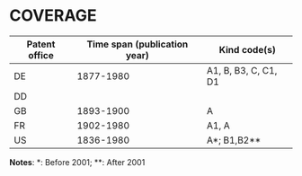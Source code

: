 # COVERAGE

Patent office | Time span (publication year)| Kind code(s)
---|---|---
DE|1877-1980| A1, B, B3, C, C1, D1
DD||
GB|1893-1900|A
FR|1902-1980|A1, A
US|1836-1980|A*; B1,B2**

**Notes**: *: Before 2001; **: After 2001
